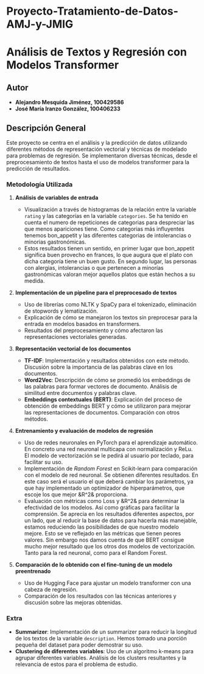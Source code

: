 # Proyecto-Tratamiento-de-Datos-AMJ-y-JMIG

# **Análisis de Textos y Regresión con Modelos Transformer**

## Autor
- **Alejandro Mesquida Jiménez, 100429586**
- **José María Iranzo González, 100406233**

## Descripción General
Este proyecto se centra en el análisis y la predicción de datos utilizando diferentes métodos de representación vectorial y técnicas de modelado para problemas de regresión. Se implementaron diversas técnicas, desde el preprocesamiento de textos hasta el uso de modelos transformer para la predicción de resultados.

### Metodología Utilizada
1. **Análisis de variables de entrada**
   - Visualización a través de histogramas de la relación entre la variable `rating` y las categorías en la variable `categories`. Se ha tenido en cuenta el numero de repeticiones de categorias para despreciar las que menos apariciones tiene. Como categorias más influyentes tenemos bon_appetit y las diferentes categorias de intolerancias o minorias gastronómicas. 
   - Estos resultados tienen un sentido, en primer lugar que bon_appetit significa buen provecho en frances, lo que augura que el plato con dicha categoría tiene un buen gusto. En segundo lugar, las personas con alergias, intolerancias o que pertenecen a minorías gastronómicas valoran mejor aquellos platos que están hechos a su medida.  

2. **Implementación de un pipeline para el preprocesado de textos**
   - Uso de librerías como NLTK y SpaCy para el tokenizado, eliminación de stopwords y lematización.
   - Explicación de cómo se manejaron los textos sin preprocesar para la entrada en modelos basados en transformers.
   - Resultados del preprocesamiento y cómo afectaron las representaciones vectoriales generadas.

3. **Representación vectorial de los documentos**
   - **TF-IDF**: Implementación y resultados obtenidos con este método. Discusión sobre la importancia de las palabras clave en los documentos.
   - **Word2Vec**: Descripción de cómo se promedió los embeddings de las palabras para formar vectores de documento. Análisis de similitud entre documentos y palabras clave.
   - **Embeddings contextuales (BERT)**: Explicación del proceso de obtención de embeddings BERT y cómo se utilizaron para mejorar las representaciones de documentos. Comparación con otros métodos.

4. **Entrenamiento y evaluación de modelos de regresión**
   - Uso de redes neuronales en PyTorch para el aprendizaje automático. En concreto una red neuronal multicapa con normalización y ReLu. El modelo de vectorización se le pedirá al usuario por teclado, para facilitar su uso. 
   - Implementación de *Random Forest* en Scikit-learn para comparación con el modelo de red neuronal. Se obtienen diferentes resultados. En este caso será el usuario el que deberá cambiar los parámetros, ya que hay implementado un optimizador de hiperparámetros, que escoje los que mejor &R^2& proporciona.
   - Evaluación con métricas como Loss y &R^2& para determinar la efectividad de los modelos. Así como gráficas para facilitar la comprensión. Se aprecia en los resultados diferentes aspectos, por un lado, que al reducir la base de datos para hacerla más manejable, estamos reduciendo las posibilidades de que nuestro modelo mejore. Esto se ve reflejado en las métricas que tienen peores valores. Sin embargo nos damos cuenta de que BERT consigue mucho mejor resultado que los otros dos modelos de vectorización. Tanto para la red neuronal, como para el Random Forest. 

5. **Comparación de lo obtenido con el fine-tuning de un modelo preentrenado**
   - Uso de Hugging Face para ajustar un modelo transformer con una cabeza de regresión.
   - Comparación de los resultados con las técnicas anteriores y discusión sobre las mejoras obtenidas.

### Extra
- **Summarizer**: Implementación de un summarizer para reducir la longitud de los textos de la variable `description`. Hemos tomado una porción pequeña del dataset para poder demostrar su uso. 
- **Clustering de diferentes variables**: Uso de un algoritmo k-means para agrupar diferentes variables. Análisis de los clusters resultantes y la relevancia de estos para el problema de estudio.
